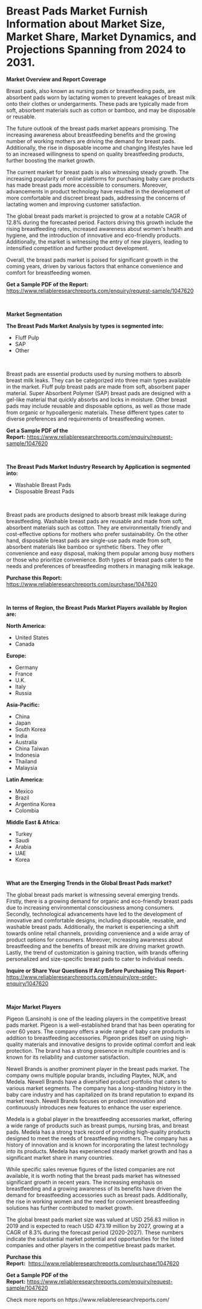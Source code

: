 <p><h1>Breast Pads Market Furnish Information about Market Size, Market Share, Market Dynamics, and Projections Spanning from 2024 to 2031.</h1></p><p><strong>Market Overview and Report Coverage</strong></p>
<p><p>Breast pads, also known as nursing pads or breastfeeding pads, are absorbent pads worn by lactating women to prevent leakages of breast milk onto their clothes or undergarments. These pads are typically made from soft, absorbent materials such as cotton or bamboo, and may be disposable or reusable.</p><p>The future outlook of the breast pads market appears promising. The increasing awareness about breastfeeding benefits and the growing number of working mothers are driving the demand for breast pads. Additionally, the rise in disposable income and changing lifestyles have led to an increased willingness to spend on quality breastfeeding products, further boosting the market growth.</p><p>The current market for breast pads is also witnessing steady growth. The increasing popularity of online platforms for purchasing baby care products has made breast pads more accessible to consumers. Moreover, advancements in product technology have resulted in the development of more comfortable and discreet breast pads, addressing the concerns of lactating women and improving customer satisfaction.</p><p>The global breast pads market is projected to grow at a notable CAGR of 12.8% during the forecasted period. Factors driving this growth include the rising breastfeeding rates, increased awareness about women's health and hygiene, and the introduction of innovative and eco-friendly products. Additionally, the market is witnessing the entry of new players, leading to intensified competition and further product development.</p><p>Overall, the breast pads market is poised for significant growth in the coming years, driven by various factors that enhance convenience and comfort for breastfeeding women.</p></p>
<p><strong>Get a Sample PDF of the Report:</strong> <a href="https://www.reliableresearchreports.com/enquiry/request-sample/1047620">https://www.reliableresearchreports.com/enquiry/request-sample/1047620</a></p>
<p>&nbsp;</p>
<p><strong>Market Segmentation</strong></p>
<p><strong>The Breast Pads Market Analysis by types is segmented into:</strong></p>
<p><ul><li>Fluff Pulp</li><li>SAP</li><li>Other</li></ul></p>
<p>&nbsp;</p>
<p><p>Breast pads are essential products used by nursing mothers to absorb breast milk leaks. They can be categorized into three main types available in the market. Fluff pulp breast pads are made from soft, absorbent paper material. Super Absorbent Polymer (SAP) breast pads are designed with a gel-like material that quickly absorbs and locks in moisture. Other breast pads may include reusable and disposable options, as well as those made from organic or hypoallergenic materials. These different types cater to diverse preferences and requirements of breastfeeding women.</p></p>
<p><strong>Get a Sample PDF of the Report:</strong>&nbsp;<a href="https://www.reliableresearchreports.com/enquiry/request-sample/1047620">https://www.reliableresearchreports.com/enquiry/request-sample/1047620</a></p>
<p>&nbsp;</p>
<p><strong>The Breast Pads Market Industry Research by Application is segmented into:</strong></p>
<p><ul><li>Washable Breast Pads</li><li>Disposable Breast Pads</li></ul></p>
<p>&nbsp;</p>
<p><p>Breast pads are products designed to absorb breast milk leakage during breastfeeding. Washable breast pads are reusable and made from soft, absorbent materials such as cotton. They are environmentally friendly and cost-effective options for mothers who prefer sustainability. On the other hand, disposable breast pads are single-use pads made from soft, absorbent materials like bamboo or synthetic fibers. They offer convenience and easy disposal, making them popular among busy mothers or those who prioritize convenience. Both types of breast pads cater to the needs and preferences of breastfeeding mothers in managing milk leakage.</p></p>
<p><strong>Purchase this Report:</strong>&nbsp; <a href="https://www.reliableresearchreports.com/purchase/1047620">https://www.reliableresearchreports.com/purchase/1047620</a></p>
<p>&nbsp;</p>
<p><strong>In terms of Region, the Breast Pads Market Players available by Region are:</strong></p>
<p>
    <p> <strong> North America: </strong>
        <ul>
            <li>United States</li>
            <li>Canada</li>
        </ul>
        </p> 
    <p> <strong> Europe: </strong>
        <ul>
            <li>Germany</li>
            <li>France</li>
            <li>U.K.</li>
            <li>Italy</li>
            <li>Russia</li>
        </ul>
        </p> 
    <p> <strong> Asia-Pacific: </strong>
        <ul>
            <li>China</li>
            <li>Japan</li>
            <li>South Korea</li>
            <li>India</li>
            <li>Australia</li>
            <li>China Taiwan</li>
            <li>Indonesia</li>
            <li>Thailand</li>
            <li>Malaysia</li>
        </ul>
        </p> 
    <p> <strong> Latin America: </strong>
        <ul>
            <li>Mexico</li>
            <li>Brazil</li>
            <li>Argentina Korea</li>
            <li>Colombia</li>
        </ul>
        </p> 
    <p> <strong> Middle East & Africa: </strong>
        <ul>
            <li>Turkey</li>
            <li>Saudi</li>
            <li>Arabia</li>
            <li>UAE</li>
            <li>Korea</li>
        </ul>
    </p>
    </p>
<p>&nbsp;</p>
<p><strong>What are the Emerging Trends in the Global Breast Pads market?</strong></p>
<p><p>The global breast pads market is witnessing several emerging trends. Firstly, there is a growing demand for organic and eco-friendly breast pads due to increasing environmental consciousness among consumers. Secondly, technological advancements have led to the development of innovative and comfortable designs, including disposable, reusable, and washable breast pads. Additionally, the market is experiencing a shift towards online retail channels, providing convenience and a wide array of product options for consumers. Moreover, increasing awareness about breastfeeding and the benefits of breast milk are driving market growth. Lastly, the trend of customization is gaining traction, with brands offering personalized and size-specific breast pads to cater to individual needs.</p></p>
<p><strong>Inquire or Share Your Questions If Any Before Purchasing This Report</strong>- <a href="https://www.reliableresearchreports.com/enquiry/pre-order-enquiry/1047620">https://www.reliableresearchreports.com/enquiry/pre-order-enquiry/1047620</a></p>
<p>&nbsp;</p>
<p><strong>Major Market Players</strong></p>
<p><p>Pigeon (Lansinoh) is one of the leading players in the competitive breast pads market. Pigeon is a well-established brand that has been operating for over 60 years. The company offers a wide range of baby care products in addition to breastfeeding accessories. Pigeon prides itself on using high-quality materials and innovative designs to provide optimal comfort and leak protection. The brand has a strong presence in multiple countries and is known for its reliability and customer satisfaction.</p><p>Newell Brands is another prominent player in the breast pads market. The company owns multiple popular brands, including Playtex, NUK, and Medela. Newell Brands have a diversified product portfolio that caters to various market segments. The company has a long-standing history in the baby care industry and has capitalized on its brand reputation to expand its market reach. Newell Brands focuses on product innovation and continuously introduces new features to enhance the user experience.</p><p>Medela is a global player in the breastfeeding accessories market, offering a wide range of products such as breast pumps, nursing bras, and breast pads. Medela has a strong track record of providing high-quality products designed to meet the needs of breastfeeding mothers. The company has a history of innovation and is known for incorporating the latest technology into its products. Medela has experienced steady market growth and has a significant market share in many countries.</p><p>While specific sales revenue figures of the listed companies are not available, it is worth noting that the breast pads market has witnessed significant growth in recent years. The increasing emphasis on breastfeeding and a growing awareness of its benefits have driven the demand for breastfeeding accessories such as breast pads. Additionally, the rise in working women and the need for convenient breastfeeding solutions has further contributed to market growth.</p><p>The global breast pads market size was valued at USD 256.83 million in 2019 and is expected to reach USD 473.19 million by 2027, growing at a CAGR of 8.3% during the forecast period (2020-2027). These numbers indicate the substantial market potential and opportunities for the listed companies and other players in the competitive breast pads market.</p></p>
<p><strong>Purchase this Report:</strong>&nbsp;&nbsp;<a href="https://www.reliableresearchreports.com/purchase/1047620">https://www.reliableresearchreports.com/purchase/1047620</a></p>
<p></p>
<p><strong>Get a Sample PDF of the Report:</strong>&nbsp;<a href="https://www.reliableresearchreports.com/enquiry/request-sample/1047620">https://www.reliableresearchreports.com/enquiry/request-sample/1047620</a></p>
<p>Check more reports on https://www.reliableresearchreports.com/</p>